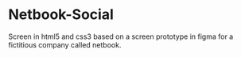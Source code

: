 # Netbook-Social
Screen in html5 and css3 based on a screen prototype in figma for a fictitious company called netbook.
